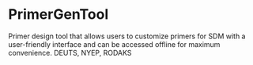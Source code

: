 # PrimerGenTool
Primer design tool that allows users to customize primers for SDM with a user-friendly interface and can be accessed offline for maximum convenience.
DEUTS, NYEP, RODAKS
